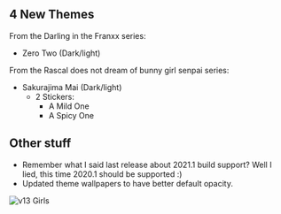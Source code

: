 ## 4 New Themes

From the Darling in the Franxx series:

- Zero Two (Dark/light)

From the Rascal does not dream of bunny girl senpai series:

- Sakurajima Mai (Dark/light)
  - 2 Stickers:
    - A Mild One
    - A Spicy One

## Other stuff

- Remember what I said last release about 2021.1 build support? Well I lied, this time 2020.1 should be supported :)
- Updated theme wallpapers to have better default opacity.

![v13 Girls](http://doki.assets.unthrottled.io/misc/v13_girls_smol.png)

